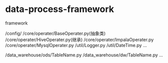 # data-process-framework
framework

/config/
/core/operater/BaseOperater.py(抽象类)
/core/operater/HiveOperater.py(继承)
/core/operater/ImpalaOperater.py
/core/operater/MysqlOperater.py
/util/Logger.py
/util/DateTime.py
...


/data_warehouse/ods/TableName.py
/data_warehouse/dw/TableName.py
...

